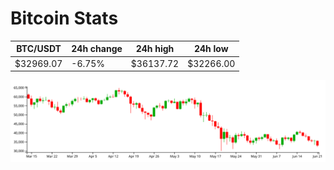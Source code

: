 # Bitcoin Stats

BTC/USDT|24h change|24h high|24h low|
|---|---|---|---|
|$32969.07|-6.75%|$36137.72|$32266.00|

<img src="./chart.svg">
